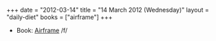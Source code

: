 +++
date = "2012-03-14"
title = "14 March 2012 (Wednesday)"
layout = "daily-diet"
books = ["airframe"]
+++


* Book: [Airframe](/books/airframe) /f/
